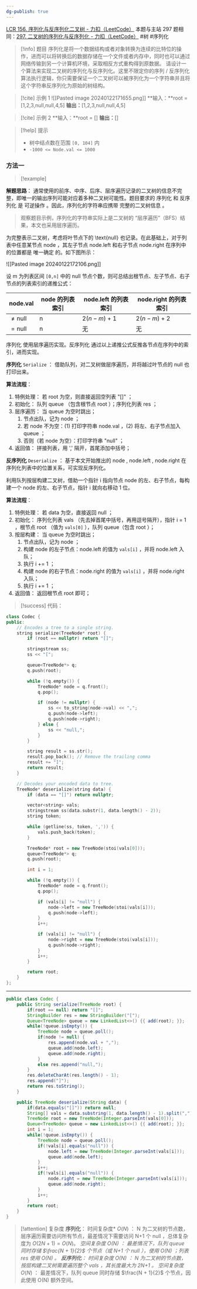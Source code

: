 ```yaml
---
dg-publish: true
---
```

[LCR 156. 序列化与反序列化二叉树 - 力扣（LeetCode）](https://leetcode.cn/problems/xu-lie-hua-er-cha-shu-lcof/description/)
本题与主站 297 题相同：[297. 二叉树的序列化与反序列化 - 力扣（LeetCode）](https://leetcode.cn/problems/serialize-and-deserialize-binary-tree/description/)
#树 #序列化 
> [!info] 题目
> 序列化是将一个数据结构或者对象转换为连续的比特位的操作，进而可以将转换后的数据存储在一个文件或者内存中，同时也可以通过网络传输到另一个计算机环境，采取相反方式重构得到原数据。
请设计一个算法来实现二叉树的序列化与反序列化。这里不限定你的序列 / 反序列化算法执行逻辑，你只需要保证一个二叉树可以被序列化为一个字符串并且将这个字符串反序列化为原始的树结构。

> [!cite] 示例 1
> ![[Pasted image 20240122171655.png]]
> **输入：**root = [1,2,3,null,null,4,5]
**输出：**[1,2,3,null,null,4,5]

> [!cite] 示例 2
> **输入：**root = []
**输出：**[]

> [!help] 提示
> - 树中结点数在范围 `[0, 104]` 内
> - `-1000 <= Node.val <= 1000`
### 方法一
> [!example] 

**解题思路**：
通常使用的前序、中序、后序、层序遍历记录的二叉树的信息不完整，即唯一的输出序列可能对应着多种二叉树可能性。题目要求的 序列化 和 反序列化 是 可逆操作 。因此，序列化的字符串应携带 完整的二叉树信息 。
> 观察题目示例，序列化的字符串实际上是二叉树的 “层序遍历”（BFS）结果，本文也采用层序遍历。

为完整表示二叉树，考虑将叶节点下的 \text{null} 也记录。在此基础上，对于列表中任意某节点 node ，其左子节点 node.left 和右子节点 node.right 在序列中的位置都是 唯一确定 的。如下图所示：

![[Pasted image 20240122172106.png]]

设 m 为列表区间 `[0,n]` 中的 $\text{null}$ 节点个数，则可总结出根节点、左子节点、右子节点的列表索引的递推公式：

|node.val|	node 的列表索引|	node.left 的列表索引|	node.right 的列表索引|
| --- | --- | --- | --- |
|$\ne\text{null}$	|n|	$2(n-m) + 1$	|$2(n-m) + 2$ |
|$= \text{null}$	|n|	无|	无|
序列化 使用层序遍历实现。反序列化 通过以上递推公式反推各节点在序列中的索引，进而实现。

**序列化** `Serialize` ：
借助队列，对二叉树做层序遍历，并将越过叶节点的 $\text{null}$ 也打印出来。

**算法流程**：
1. 特例处理： 若 root 为空，则直接返回空列表 "[]" ；
2. 初始化： 队列 queue （包含根节点 root ）；序列化列表 res ；
3. 层序遍历： 当 queue 为空时跳出；
	1. 节点出队，记为 node ；
	2. 若 node 不为空：(1) 打印字符串 node.val ，(2) 将左、右子节点加入 queue ；
	3. 否则（若 node 为空）：打印字符串 "null" ；
4. 返回值： 拼接列表，用 ',' 隔开，首尾添加中括号；

**反序列化** `Deserialize` ：
基于本文开始推出的 node , node.left , node.right 在序列化列表中的位置关系，可实现反序列化。

利用队列按层构建二叉树，借助一个指针 i 指向节点 node 的左、右子节点，每构建一个 node 的左、右子节点，指针 i 就向右移动 1 位。

**算法流程**：
1. 特例处理： 若 data 为空，直接返回 $\text{null}$ ；
2. 初始化： 序列化列表 vals （先去掉首尾中括号，再用逗号隔开），指针 i = 1 ，根节点 root （值为 `vals[0]` ），队列 queue（包含 root ）；
3. 按层构建： 当 queue 为空时跳出；
	1. 节点出队，记为 node ；
	2. 构建 node 的左子节点：node.left 的值为 `vals[i]` ，并将 node.left 入队；
	3. 执行 i += 1 ；
	4. 构建 node 的右子节点：node.right 的值为 `vals[i]` ，并将 node.right 入队；
	5. 执行 i += 1 ；
4. 返回值： 返回根节点 root 即可；

> [!success] 代码：
```cpp
class Codec {
public:
    // Encodes a tree to a single string.
    string serialize(TreeNode* root) {
        if (root == nullptr) return "[]";

        stringstream ss;
        ss << "[";

        queue<TreeNode*> q;
        q.push(root);

        while (!q.empty()) {
            TreeNode* node = q.front();
            q.pop();

            if (node != nullptr) {
                ss << to_string(node->val) << ",";
                q.push(node->left);
                q.push(node->right);
            } else {
                ss << "null,";
            }
        }

        string result = ss.str();
        result.pop_back(); // Remove the trailing comma
        result += "]";
        return result;
    }

    // Decodes your encoded data to tree.
    TreeNode* deserialize(string data) {
        if (data == "[]") return nullptr;

        vector<string> vals;
        stringstream ss(data.substr(1, data.length() - 2));
        string token;

        while (getline(ss, token, ',')) {
            vals.push_back(token);
        }

        TreeNode* root = new TreeNode(stoi(vals[0]));
        queue<TreeNode*> q;
        q.push(root);

        int i = 1;

        while (!q.empty()) {
            TreeNode* node = q.front();
            q.pop();

            if (vals[i] != "null") {
                node->left = new TreeNode(stoi(vals[i]));
                q.push(node->left);
            }
            i++;

            if (vals[i] != "null") {
                node->right = new TreeNode(stoi(vals[i]));
                q.push(node->right);
            }
            i++;
        }

        return root;
    }
};

```
---


```java
public class Codec {
    public String serialize(TreeNode root) {
        if(root == null) return "[]";
        StringBuilder res = new StringBuilder("[");
        Queue<TreeNode> queue = new LinkedList<>() {{ add(root); }};
        while(!queue.isEmpty()) {
            TreeNode node = queue.poll();
            if(node != null) {
                res.append(node.val + ",");
                queue.add(node.left);
                queue.add(node.right);
            }
            else res.append("null,");
        }
        res.deleteCharAt(res.length() - 1);
        res.append("]");
        return res.toString();
    }

    public TreeNode deserialize(String data) {
        if(data.equals("[]")) return null;
        String[] vals = data.substring(1, data.length() - 1).split(",");
        TreeNode root = new TreeNode(Integer.parseInt(vals[0]));
        Queue<TreeNode> queue = new LinkedList<>() {{ add(root); }};
        int i = 1;
        while(!queue.isEmpty()) {
            TreeNode node = queue.poll();
            if(!vals[i].equals("null")) {
                node.left = new TreeNode(Integer.parseInt(vals[i]));
                queue.add(node.left);
            }
            i++;
            if(!vals[i].equals("null")) {
                node.right = new TreeNode(Integer.parseInt(vals[i]));
                queue.add(node.right);
            }
            i++;
        }
        return root;
    }
}
```
> [!attention] 复杂度
> **序列化**：
> 时间复杂度* $O(N)$ ： N 为二叉树的节点数，层序遍历需要访问所有节点，最差情况下需要访问 N+1 个 $\text{null}$ ，总体复杂度为 $O(2N + 1) = O(N)$。
*空间复杂度 $O(N)$ ： 最差情况下，队列 queue 同时存储 $\frac{N + 1}{2}$ 个节点（或 N+1 个 $\text{null}$ ），使用 O(N) ；列表 res 使用 O(N) 。
**反序列化**：
时间复杂度 $O(N)$ ： N 为二叉树的节点数，按层构建二叉树需要遍历整个 vals ，其长度最大为 2N+1 。
空间复杂度* $O(N)$ ： 最差情况下，队列 queue 同时存储 $\frac{N + 1}{2}$ 个节点，因此使用 O(N) 额外空间。



